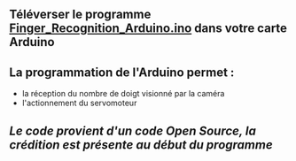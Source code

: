 ## Téléverser le programme [Finger_Recognition_Arduino.ino](https://github.com/Poblit0/Finger-AI-Recognition/blob/main/Code%20pour%20l'Arduino/Finger_Recognition_Arduino.ino) dans votre carte Arduino

## La programmation de l'Arduino permet :
- la réception du nombre de doigt visionné par la caméra
- l'actionnement du servomoteur

## *Le code provient d'un code Open Source, la crédition est présente au début du programme*
